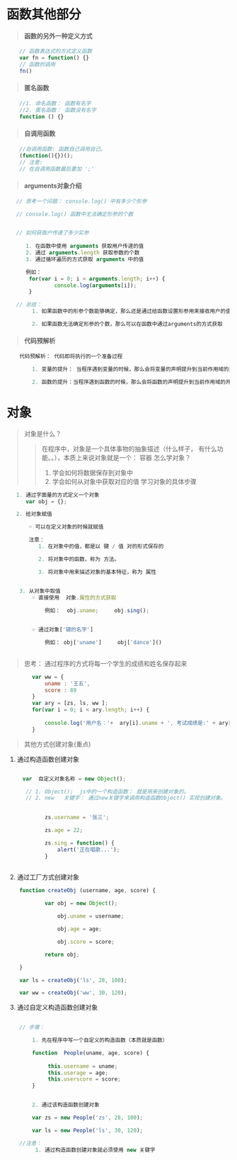 # 函数其他部分
> #### 函数的另外一种定义方式
```js
    // 函数表达式的方式定义函数
    var fn = function() {}
    // 函数的调用
    fn()
```
> #### 匿名函数
```js
    //1. 命名函数： 函数有名字
    //2. 匿名函数： 函数没有名字
    function () {}
```
> #### 自调用函数
```js
    //自调用函数: 函数自己调用自己。
    (function(){})();
    // 注意:
    // 在自调用函数最后要加 ';'
```
> #### arguments对象介绍
```js
   // 思考一个问题： console.log() 中有多少个形参

   // console.log() 函数中无法确定形参的个数


   // 如何获取户传递了多少实参
    
      1. 在函数中使用 arguments 获取用户传递的值
      2. 通过 arguments.length 获取参数的个数
      3. 通过循环遍历的方式获取 arguments 中的值

      例如：
       for(var i = 0; i < arguments.length; i++) {
               console.log(arguments[i]);
       }

   // 总结：
        1. 如果函数中的形参个数能够确定，那么还是通过给函数设置形参用来接收用户的值

        2. 如果函数无法确定形参的个数，那么可以在函数中通过arguments的方式获取

```
> #### 代码预解析
```js
    代码预解析： 代码即将执行的一个准备过程

        1. 变量的提升： 当程序遇到变量的时候，那么会将变量的声明提升到当前作用域的开始位置，不包括变量的赋值。

        2. 函数的提升：当程序遇到函数的时候，那么会将函数的声明提升到当前作用域的开始位置，不包括函数的调用。
```
# 对象
>  对象是什么？ 
>> 在程序中，对象是一个具体事物的抽象描述（什么样子， 有什么功能。。），本质上来说对象就是一个： 容器
>  怎么学对象？
>>   1. 学会如何将数据保存到对象中   
>>   2. 学会如何从对象中获取对应的值
> 学习对象的具体步骤
```js
   1. 通过字面量的方式定义一个对象
      var obj = {};

   2. 给对象赋值

       ☞ 可以在定义对象的时候就赋值

       注意：
          1. 在对象中的值，都是以 键 / 值 对的形式保存的

          2. 将对象中的函数，称为 方法。

          3. 将对象中用来描述对象的基本特征，称为 属性


    3. 从对象中取值
        ☞ 直接使用  对象.属性的方式获取
        
            例如：  obj.uname;     obj.sing();


        ☞ 通过对象['键的名字']

            例如： obj['uname']     obj['dance']()
         
```
> 思考： 通过程序的方式将每一个学生的成绩和姓名保存起来
```js
        var ww = {
            uname : '王五',
            score : 89
        }
        var ary = [zs, ls, ww ];
        for(var i = 0; i < ary.length; i++) {
             
            console.log('用户名：'+  ary[i].uname + ', 考试成绩是:' + ary[i].score);
        }
```

> 其他方式创建对象(重点)
  1. 通过构造函数创建对象
```js

     var  自定义对象名称 = new Object();

      // 1. Object();  js中的一个构造函数： 就是用来创建对象的。
      // 2. new   关键字： 通过new关键字来调用构造函数Object() 实现创建对象。

      
            zs.username = '张三';

            zs.age = 22;

            zs.sing = function() {
                alert('正在唱歌...');
            }
    
```
  2. 通过工厂方式创建对象
```js
    function createObj (username, age, score) {

            var obj = new Object();

                obj.uname = username;

                obj.age = age;

                obj.score = score;

            return obj;

    }

    var ls = createObj('ls', 28, 100);

    var ww = createObj('ww', 30, 120);

```
  3. 通过自定义构造函数创建对象
```js
     
    // 步骤：

        1. 先在程序中写一个自定义的构造函数（本质就是函数）

        function  People(uname, age, score) {
             
             this.username = uname;
             this.userage = age;
             this.userscore = score;
        }


        2. 通过该构造函数创建对象

        var zs = new People('zs', 28, 100);

        var ls = new People('ls', 30, 120);

    //注意：
         1. 通过构造函数创建对象就必须使用 new 关键字 

```







